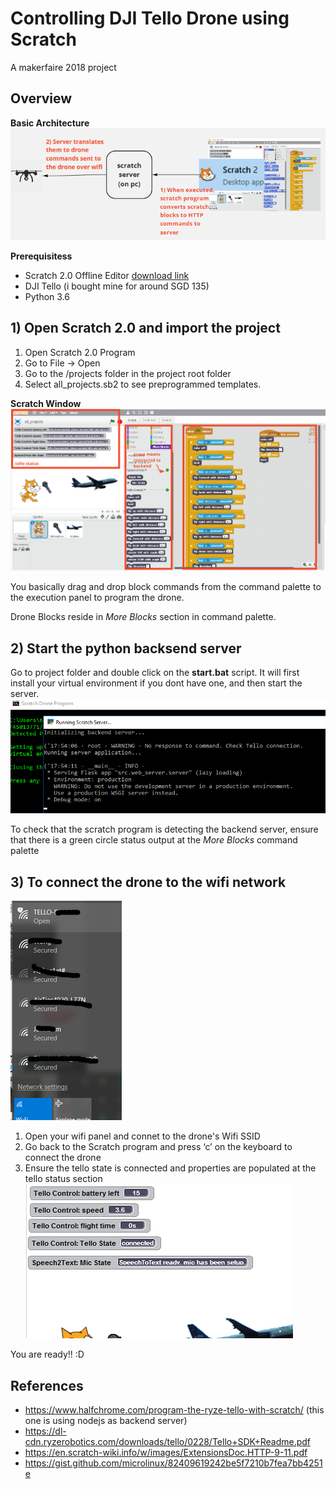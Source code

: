 # Controlling DJI Tello Drone using Scratch
A makerfaire 2018 project

## Overview  
**Basic Architecture**  
![Architecture](./imgs/scratch_architecture.png)

**Prerequisitess**  
- Scratch 2.0 Offline Editor [download link](https://scratch.mit.edu/download)
- DJI Tello (i bought mine for around SGD 135)
- Python 3.6

## 1) Open Scratch 2.0 and import the project

1) Open Scratch 2.0 Program
2) Go to File -> Open
3) Go to the /projects folder in the project root folder
4) Select all_projects.sb2 to see preprogrammed templates.

**Scratch Window**  
![Scratch Window](./imgs/scratch_window.png)

You basically drag and drop block commands from the command palette to the execution panel
to program the drone.

Drone Blocks reside in *More Blocks* section in command palette.

## 2) Start the python backsend server
Go to project folder and double click on the **start.bat** script.
It will first install your virtual environment if you dont have one, and then start the server.
![Start bat file output](./imgs/start.png)

To check that the scratch program is detecting the backend server, ensure that there is a green
circle status output at the *More Blocks* command palette


## 3) To connect the drone to the wifi network  

![Wifi network](./imgs/wifi_networks.png)
1) Open your wifi panel and connet to the drone's Wifi SSID
2) Go back to the Scratch program and press ‘c’ on the keyboard to connect the drone
3) Ensure the tello state is connected and properties are populated at the tello status section
![Tello status](./imgs/scratch_tello_status.png)


You are ready!! :D

## References  
- https://www.halfchrome.com/program-the-ryze-tello-with-scratch/ (this one is using nodejs as backend server)  
- https://dl-cdn.ryzerobotics.com/downloads/tello/0228/Tello+SDK+Readme.pdf  
- https://en.scratch-wiki.info/w/images/ExtensionsDoc.HTTP-9-11.pdf  
- https://gist.github.com/microlinux/82409619242be5f7210b7fea7bb4251e
